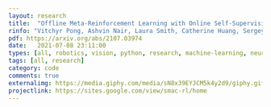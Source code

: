```yaml
---
layout: research
title:  "Offline Meta-Reinforcement Learning with Online Self-Supervision."
rinfo: "Vitchyr Pong, Ashvin Nair, Laura Smith, Catherine Huang, Sergey Levine. ICML 2022."
pdf: https://arxiv.org/abs/2107.03974
date:   2021-07-08 23:11:00
types: [all, robotics, vision, python, research, machine-learning, neural-nets, pytorch, ros, rl]
tags: [all, research]
category: code
comments: true
externalimg: https://media.giphy.com/media/sN8x39EYJCM5k4y2d9/giphy.gif
projectlink: https://sites.google.com/view/smac-rl/home
---
```

